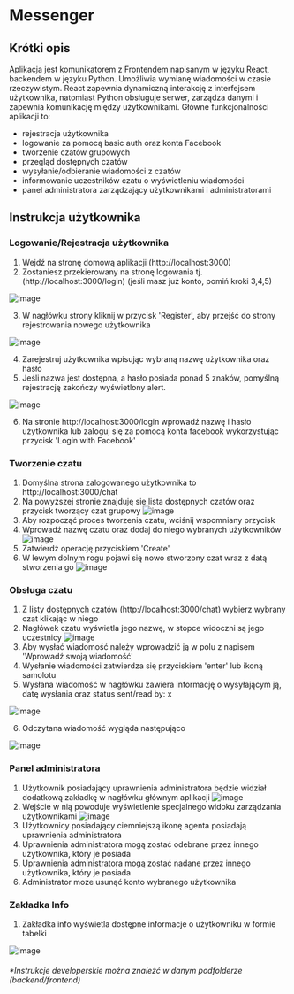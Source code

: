 # Messenger

## Krótki opis

Aplikacja jest komunikatorem z Frontendem napisanym w języku React, backendem w języku Python.
Umożliwia wymianę wiadomości w czasie rzeczywistym. React zapewnia dynamiczną interakcję z interfejsem użytkownika, 
natomiast Python obsługuje serwer, zarządza danymi i zapewnia komunikację między użytkownikami. 
Główne funkcjonalności aplikacji to:
- rejestracja użytkownika
- logowanie za pomocą basic auth oraz konta Facebook
- tworzenie czatów grupowych
- przegląd dostępnych czatów
- wysyłanie/odbieranie wiadomości z czatów
- informowanie uczestników czatu o wyświetleniu wiadomości
- panel administratora zarządzający użytkownikami i administratorami

## Instrukcja użytkownika
### Logowanie/Rejestracja użytkownika
1. Wejdź na stronę domową aplikacji (http://localhost:3000)
2. Zostaniesz przekierowany na stronę logowania tj. (http://localhost:3000/login) (jeśli masz już konto, pomiń kroki 3,4,5)

![image](https://user-images.githubusercontent.com/34356490/218802790-12a46ac2-ca1d-4629-bb76-d3a8549d6ea7.png)

3. W nagłówku strony kliknij w przycisk 'Register', aby przejść do strony rejestrowania nowego użytkownika

![image](https://user-images.githubusercontent.com/34356490/218802961-a3731ebb-638a-4836-ae83-fe02bc6e5d61.png)

4. Zarejestruj użytkownika wpisując wybraną nazwę użytkownika oraz hasło
5. Jeśli nazwa jest dostępna, a hasło posiada ponad 5 znaków, pomyślną rejestrację zakończy wyświetlony alert.

![image](https://user-images.githubusercontent.com/34356490/218803251-91d9b10a-bc38-4f2f-9606-43a82522c6f9.png)

6. Na stronie http://localhost:3000/login wprowadź nazwę i hasło użytkownika lub zaloguj się za pomocą konta facebook wykorzystując przycisk 'Login with Facebook'

### Tworzenie czatu
1. Domyślna strona zalogowanego użytkownika to http://localhost:3000/chat 
2. Na powyższej stronie znajduję sie lista dostępnych czatów oraz przycisk tworzący czat grupowy
![image](https://user-images.githubusercontent.com/34356490/218804093-2499bff1-afe6-435b-b68c-5c040795f3b5.png)
3. Aby rozpocząć proces tworzenia czatu, wciśnij wspomniany przycisk 
4. Wprowadź nazwę czatu oraz dodaj do niego wybranych użytkowników
![image](https://user-images.githubusercontent.com/34356490/218804505-942050d2-7c5d-433b-be80-7a63fe32b0ff.png)
5. Zatwierdź operację przyciskiem 'Create'
6. W lewym dolnym rogu pojawi się nowo stworzony czat wraz z datą stworzenia go
![image](https://user-images.githubusercontent.com/34356490/218804633-a4ba6e3c-5e30-49ba-a355-be118b672b9e.png)

### Obsługa czatu
1. Z listy dostępnych czatów (http://localhost:3000/chat) wybierz wybrany czat klikając w niego
2. Nagłówek czatu wyświetla jego nazwę, w stopce widoczni są jego uczestnicy
![image](https://user-images.githubusercontent.com/34356490/218804989-4f471d73-2267-4b9c-9605-edf3366ffa50.png)
3. Aby wysłać wiadomość należy wprowadzić ją w polu z napisem 'Wprowadź swoją wiadomość'
4. Wysłanie wiadomości zatwierdza się przyciskiem 'enter' lub ikoną samolotu
5. Wysłana wiadomość w nagłówku zawiera informację o wysyłającym ją, datę wysłania oraz status sent/read by: x

![image](https://user-images.githubusercontent.com/34356490/218805311-c22e1c94-b371-4857-bc64-79503dd31b35.png)

6. Odczytana wiadomość wygląda następująco

![image](https://user-images.githubusercontent.com/34356490/218805512-f65a8ceb-1a24-458d-904c-888432df0d78.png)

### Panel administratora
1. Użytkownik posiadający uprawnienia administratora będzie widział dodatkową zakładkę w nagłówku głównym aplikacji
![image](https://user-images.githubusercontent.com/34356490/218805868-067bf9de-067c-464b-b8c8-54cad5c8e9bd.png)
2. Wejście w nią powoduje wyświetlenie specjalnego widoku zarządzania użytkownikami
![image](https://user-images.githubusercontent.com/34356490/218805935-79f21712-c642-4554-a5f1-e6abe0f7bf3b.png)
3. Użytkownicy posiadający ciemniejszą ikonę agenta posiadają uprawnienia administratora
4. Uprawnienia administratora mogą zostać odebrane przez innego użytkownika, który je posiada
5. Uprawnienia administratora mogą zostać nadane przez innego użytkownika, który je posiada
6. Administrator może usunąć konto wybranego użytkownika

### Zakładka Info
1. Zakładka info wyświetla dostępne informacje o użytkowniku w formie tabelki

![image](https://user-images.githubusercontent.com/34356490/218805667-7830049e-a229-413a-ab43-461b00f6b650.png)

###### *Instrukcje developerskie można znaleźć w danym podfolderze (backend/frontend)
